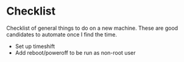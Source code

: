 # Checklist

Checklist of general things to do on a new machine. These are good candidates
to automate once I find the time.

- Set up timeshift
- Add reboot/poweroff to be run as non-root user
 
